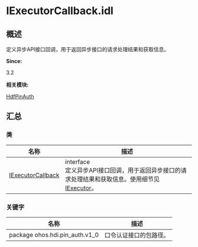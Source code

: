 # IExecutorCallback.idl


## 概述

定义异步API接口回调，用于返回异步接口的请求处理结果和获取信息。

**Since:**

3.2

**相关模块:**

[HdfPinAuth](_hdf_pin_auth.md)


## 汇总


### 类

  | 名称 | 描述 | 
| -------- | -------- |
| [IExecutorCallback](interface_i_executor_callback_pinauth.md) | interface<br/>定义异步API接口回调，用于返回异步接口的请求处理结果和获取信息。使用细节见[IExecutor](interface_i_executor_pinauth.md)。 | 


### 关键字

  | 名称 | 描述 | 
| -------- | -------- |
| package&nbsp;ohos.hdi.pin_auth.v1_0 | 口令认证接口的包路径。 | 
